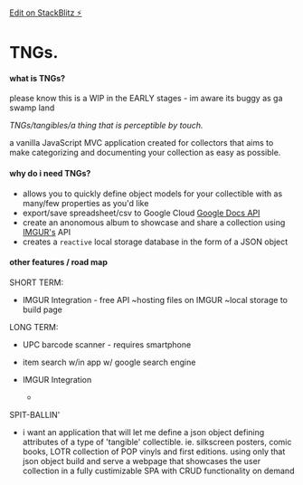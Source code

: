 [Edit on StackBlitz ⚡️](https://stackblitz.com/edit/js-smcwve)

# TNGs.

#### what is TNGs?

please know this is a WIP in the EARLY stages - im aware its buggy as ga swamp land

_TNGs/tangibles/a thing that is perceptible by touch._

a vanilla JavaScript MVC application created for collectors that aims to make categorizing and documenting your collection as easy as possible.

#### why do i need TNGs?

- allows you to quickly define object models for your collectible with as many/few properties as you'd like 
- export/save spreadsheet/csv to Google Cloud  [Google Docs API](https://developers.google.com/docs/api)
- create an anonomous album to showcase and share a collection using [IMGUR's](https://apidocs.imgur.com/#intro) API
- creates a `reactive` local storage database in the form of a JSON object

#### other features / road map

SHORT TERM:
- IMGUR Integration - free API ~hosting files on IMGUR ~local storage to build page  


LONG TERM:

- UPC barcode scanner - requires smartphone
- item search w/in app w/ google search engine
- IMGUR Integration

  -



SPIT-BALLIN'
 - i want an application that will let me define a json object defining attributes of a type of 'tangible' collectible. ie. silkscreen posters, comic books, LOTR collection of POP vinyls and first editions. using only that json object build and serve a webpage that showcases the user collection in a fully custimizable SPA with CRUD functionality on demand 
